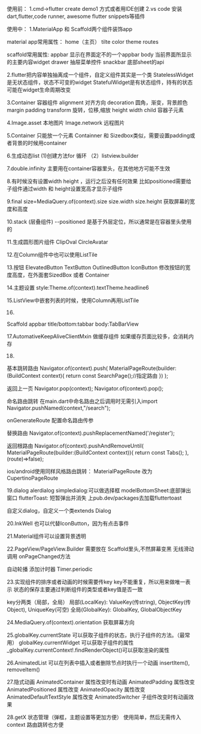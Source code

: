 使用前：
1.cmd->flutter create demo1 方式或者用IDE创建
2.vs code 安装 dart,flutter,code runner, awesome flutter snippets等插件

使用中：
1.MaterialApp 和 Scaffold两个组件装饰app

material app常用属性：
home（主页）
tilte
color
theme
routes

scaffold常用属性:
appbar 显示在界面定不的一个appbar
body 当前界面所显示的主要内容widget
drawer 抽屉菜单控件
snackbar
底部sheet的api

2.flutter把内容单独抽离成一个组件，自定义组件其实是一个类
StatelessWidget是无状态组件，状态不可变的widget
StatefulWidget是有状态组件，持有的状态可能在widget生命周期改变

3.Container 容器组件
alignment 对齐方向
decoration 圆角，渐变，背景颜色
margin 
padding
transform 旋转，位移,缩放
height
width
child 容器子元素

4.Image.asset 本地图片
Image.network 远程图片

5.Container 只能放一个元素
Containner 和 Sizedbox类似，需要设置padding或者背景的时候用container

6.生成动态list
(1)创建方法for 循环
（2）listview.builder

7.double.infinity 主要用在container容器里头，在其他地方可能不生效

8.有时候没有设置width height ，运行之后没有任何效果
比如positioned需要给子组件通过width 和 height设置宽高才显示子组件

9.final size=MediaQuery.of(context).size 
size.width 	size.height
获取屏幕的宽度和高度

10.stack (层叠组件)
--positioned 是基于外层定位，所以通常是在容器里头使用的

11.生成圆形图片组件
ClipOval  CircleAvatar

12.在Column组件中也可以使用ListTile

13.按钮
ElevatedButton
TextButton
OutlinedButton
IconButton
修改按钮的宽度高度，在外面套SizedBox 或者 Container

14.主题设置
style:Theme.of(context).textTheme.headline6

15.ListView中嵌套列表的时候，使用Column再用ListTile

16.
Scaffold
appbar
title/bottom:tabbar
     		body:TabBarView

17.AutomativeKeepAliveClientMxin 做缓存组件
如果缓存页面比较多，会消耗内存

18.
基本跳转路由
Navigator.of(context).push(
MaterialPageRoute(builder:(BuildContext context){
return const SearchPage();//指定路由
})
);

返回上一页
Navigator.pop(context);
Navigator.of(context).pop();

命名路由跳转
在main.dart中命名路由之后调用时无需引入import
Navigator.pushNamed(context,"/search");

onGenerateRoute 配置命名路由传参

替换路由
Navigator.of(context).pushReplacementNamed('/register');

返回根路由
Navigator.of(context).pushAndRemoveUntil(
MaterialPageRoute(builder:(BuildContext context)){
return const Tabs();
),(route)=>false);

ios/android使用同样风格路由跳转：
MaterialPageRoute 改为 CupertinoPageRoute

19.dialog
alerdialog
simpledialog:可以做选择框
modelBottomSheet:底部弹出窗口
flutterToast: 短暂弹出并消失
上pub.dev/packages去加载fluttertoast

自定义dialog，自定义一个类extends Dialog

20.InkWell 也可以代替IconButton，因为有点击事件

21.Material组件可以设置背景透明

22.PageView/PageView.Builder 需要放在 Scaffold里头,不然屏幕变黑
无线滑动调用 onPageChanged方法

自动轮播 添加计时器 Timer.periodic
  
23.实现组件的排序或者动画的时候需要传key
key不能重复，所以用来做唯一表示
状态的保存主要通过判断组件的类型或者key值是否一致

key分两类（局部，全局）
局部(LocalKey): ValueKey(传string), ObjectKey(传Object), UniqueKey(可空)
全局(GlobalKey): GlobalKey, GlobalObjectKey

24.MediaQuery.of(context).orientation 获取屏幕方向

25.globalKey.currentState 可以获取子组件的状态，执行子组件的方法。（最常用）
globalKey.currentWidget 可以获取子组件的属性
_globalKey.currentContext!.findRenderObject()可以获取渲染的属性

26.AnimatedList 可以在列表中插入或者删除节点时执行一个动画
insertItem(), removeItem()
 
27.隐式动画
AnimatedContainer 属性改变时有动画
AnimatedPadding 	属性改变
AnimatedPositioned	属性改变
AnimatedOpacity	属性改变
AnimatedDefaultTextStyle	属性改变
AnimatedSwitcher 	子组件改变时有动画效果

28.getX 状态管理（弹框，主题设置等更加方便）
使用简单，然后无需传入context
路由跳转也方便











